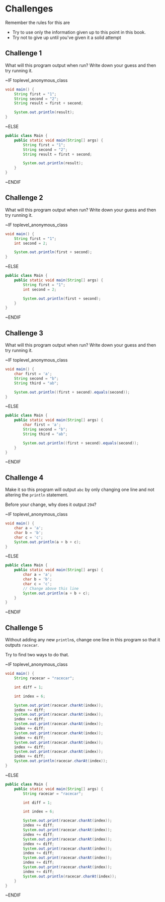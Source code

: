 # Challenges

Remember the rules for this are

- Try to use only the information given up to this point in this book.
- Try not to give up until you've given it a solid attempt

## Challenge 1

What will this program output when run? Write down your guess and then try running it.

~IF toplevel_anonymous_class

```Java
void main() {
    String first = "1";
    String second = "2";
    String result = first + second;

    System.out.println(result);
}
```

~ELSE

```Java
public class Main {
    public static void main(String[] args) {
        String first = "1";
        String second = "2";
        String result = first + second;

        System.out.println(result);
    }
}
```

~ENDIF

## Challenge 2

What will this program output when run? Write down your guess and then try running it.

~IF toplevel_anonymous_class

```Java
void main() {
    String first = "1";
    int second = 2;

    System.out.println(first + second);
}
```

~ELSE

```Java
public class Main {
    public static void main(String[] args) {
        String first = "1";
        int second = 2;

        System.out.println(first + second);
    }
}
```

~ENDIF

## Challenge 3

What will this program output when run? Write down your guess and then try running it.

~IF toplevel_anonymous_class

```Java
void main() {
    char first = 'a';
    String second = "b";
    String third = "ab";

    System.out.println((first + second).equals(second));
}
```

~ELSE

```Java
public class Main {
    public static void main(String[] args) {
        char first = 'a';
        String second = "b";
        String third = "ab";

        System.out.println((first + second).equals(second));
    }
}
```

~ENDIF

## Challenge 4

Make it so this program will output `abc` by only changing one line and
not altering the `println` statement.

Before your change, why does it output `294`?

~IF toplevel_anonymous_class

```java
void main() {
    char a = 'a';
    char b = 'b';
    char c = 'c';
    System.out.println(a + b + c);
}
```

~ELSE

```Java
public class Main {
    public static void main(String[] args) {
        char a = 'a';
        char b = 'b';
        char c = 'c';
        // Change above this line
        System.out.println(a + b + c);
    }
}
```

~ENDIF

## Challenge 5

Without adding any new `println`s,
change one line in this program so that it outputs `racecar`.

Try to find two ways to do that.

~IF toplevel_anonymous_class

```java
void main() {
    String racecar = "racecar";

    int diff = 1;

    int index = 6;

    System.out.print(racecar.charAt(index));
    index += diff;
    System.out.print(racecar.charAt(index));
    index += diff;
    System.out.print(racecar.charAt(index));
    index += diff;
    System.out.print(racecar.charAt(index));
    index += diff;
    System.out.print(racecar.charAt(index));
    index += diff;
    System.out.print(racecar.charAt(index));
    index += diff;
    System.out.println(racecar.charAt(index));
}
```

~ELSE

```Java
public class Main {
    public static void main(String[] args) {
        String racecar = "racecar";

        int diff = 1;

        int index = 6;

        System.out.print(racecar.charAt(index));
        index += diff;
        System.out.print(racecar.charAt(index));
        index += diff;
        System.out.print(racecar.charAt(index));
        index += diff;
        System.out.print(racecar.charAt(index));
        index += diff;
        System.out.print(racecar.charAt(index));
        index += diff;
        System.out.print(racecar.charAt(index));
        index += diff;
        System.out.println(racecar.charAt(index));
    }
}
```

~ENDIF
